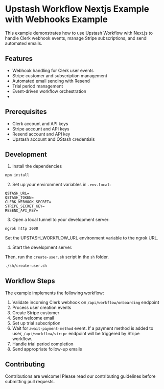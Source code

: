 # Upstash Workflow Nextjs Example with Webhooks Example

This example demonstrates how to use Upstash Workflow with Next.js to handle Clerk webhook events, manage Stripe subscriptions, and send automated emails. 

## Features

- Webhook handling for Clerk user events
- Stripe customer and subscription management
- Automated email sending with Resend
- Trial period management
- Event-driven workflow orchestration
- 
## Prerequisites

- Clerk account and API keys
- Stripe account and API keys
- Resend account and API key
- Upstash account and QStash credentials

## Development

1. Install the dependencies

```bash
npm install
```

2. Set up your environment variables in `.env.local`:

```shell .env.local
QSTASH_URL=
QSTASH_TOKEN=
CLERK_WEBHOOK_SECRET=
STRIPE_SECRET_KEY=
RESEND_API_KEY=
```

3. Open a local tunnel to your development server:

```bash
ngrok http 3000
```

Set the UPSTASH_WORKFLOW_URL environment variable to the ngrok URL.

4. Start the development server.

Then, run the `create-user.sh` script in the `sh` folder.

```bash
./sh/create-user.sh
```

## Workflow Steps

The example implements the following workflow:

1. Validate incoming Clerk webhook on `/api/workflow/onboarding` endpoint
2. Process user creation events
3. Create Stripe customer
4. Send welcome email
5. Set up trial subscription
6. Wait for `await-payment-method` event. If a payment method is added to user, `/api/workflow/stripe` endpoint will be triggered by Stripe workflow.
7. Handle trial period completion
8. Send appropriate follow-up emails

## Contributing
Contributions are welcome! Please read our contributing guidelines before submitting pull requests.